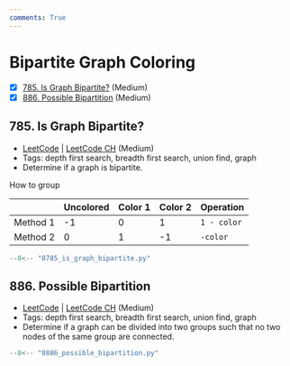 ```yaml
---
comments: True
---
```


# Bipartite Graph Coloring

- [x] [785. Is Graph Bipartite?](https://leetcode.cn/problems/is-graph-bipartite/) (Medium)
- [x] [886. Possible Bipartition](https://leetcode.cn/problems/possible-bipartition/) (Medium)

## 785. Is Graph Bipartite?

-   [LeetCode](https://leetcode.com/problems/is-graph-bipartite/) | [LeetCode CH](https://leetcode.cn/problems/is-graph-bipartite/) (Medium)
-   Tags: depth first search, breadth first search, union find, graph
-   Determine if a graph is bipartite.

How to group

|          | Uncolored | Color 1 | Color 2 | Operation   |
| -------- | --------- | ------- | ------- | ----------- |
| Method 1 | -1        | 0       | 1       | `1 - color` |
| Method 2 | 0         | 1       | -1      | `-color`    |

```python title="785. Is Graph Bipartite? - Python Solution"
--8<-- "0785_is_graph_bipartite.py"
```

## 886. Possible Bipartition

-   [LeetCode](https://leetcode.com/problems/possible-bipartition/) | [LeetCode CH](https://leetcode.cn/problems/possible-bipartition/) (Medium)
-   Tags: depth first search, breadth first search, union find, graph
-   Determine if a graph can be divided into two groups such that no two nodes of the same group are connected.

```python title="886. Possible Bipartition - Python Solution"
--8<-- "0886_possible_bipartition.py"
```
